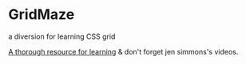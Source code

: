 # GridMaze
a diversion for learning CSS grid

[A thorough resource for learning](https://learncssgrid.com/)
& don't forget jen simmons's videos.
